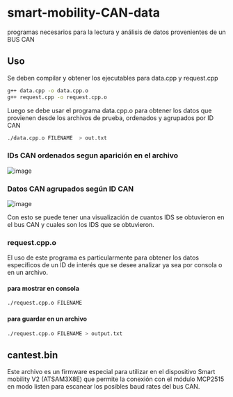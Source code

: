 # smart-mobility-CAN-data
programas necesarios para la lectura y análisis de datos provenientes de un BUS CAN

## Uso
Se deben compilar y obtener los ejecutables para data.cpp y request.cpp 

```bash
g++ data.cpp -o data.cpp.o
g++ request.cpp -o request.cpp.o
```

Luego se debe usar el programa data.cpp.o para obtener los datos que provienen desde los archivos de prueba, ordenados y agrupados por ID CAN

```bash
./data.cpp.o FILENAME  > out.txt
```
### IDs CAN ordenados segun aparición en el archivo 
![image](https://user-images.githubusercontent.com/49004826/137800917-ad261fcb-5357-4e66-a7a6-2bb78af55758.png)
### Datos CAN agrupados según ID CAN
![image](https://user-images.githubusercontent.com/49004826/137801009-5551ed2a-585f-4872-8260-9e85d4a94e74.png)

Con esto se puede tener una visualización de cuantos IDS se obtuvieron en el bus CAN y cuales son los IDS que se obtuvieron.

### request.cpp.o
El uso de este programa es particularmente para obtener los datos específicos de un ID de interés que se desee analizar ya sea por consola o en un archivo.
#### para mostrar en consola
```bash
./request.cpp.o FILENAME  
```

#### para guardar en un archivo

```bash
./request.cpp.o FILENAME > output.txt
```

## cantest.bin
Este archivo es un firmware especial para utilizar en el dispositivo Smart mobility V2 (ATSAM3X8E) que permite la conexión con el módulo MCP2515 en modo listen para escanear los posibles baud rates del bus CAN.
